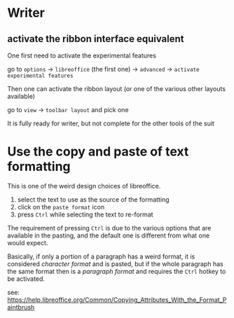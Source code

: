 # Writer

## activate the ribbon interface equivalent

One first need to activate the experimental features

go to `options` -> `libreoffice` (the first one) -> `advanced` -> `activate experimental features`

Then one can activate the ribbon layout (or one of the various other layouts available)

go to `view` -> `toolbar layout` and pick one

It is fully ready for writer, but not complete for the other tools of the suit

# Use the copy and paste of text formatting

This is one of the weird design choices of libreoffice.

1) select the text to use as the source of the formatting
2) click on the `paste format` icon
3) press `Ctrl` while selecting the text to re-format

The requirement of pressing `Ctrl` is due to the various options that are available in the pasting, and the default one is different from what one would expect.

Basically, if only a portion of a paragraph has a weird format, it is considered *character format* and is pasted, but if the whole paragraph has the same format then is a *paragraph format* and requires the `Ctrl` hotkey to be activated.

see: https://help.libreoffice.org/Common/Copying_Attributes_With_the_Format_Paintbrush
